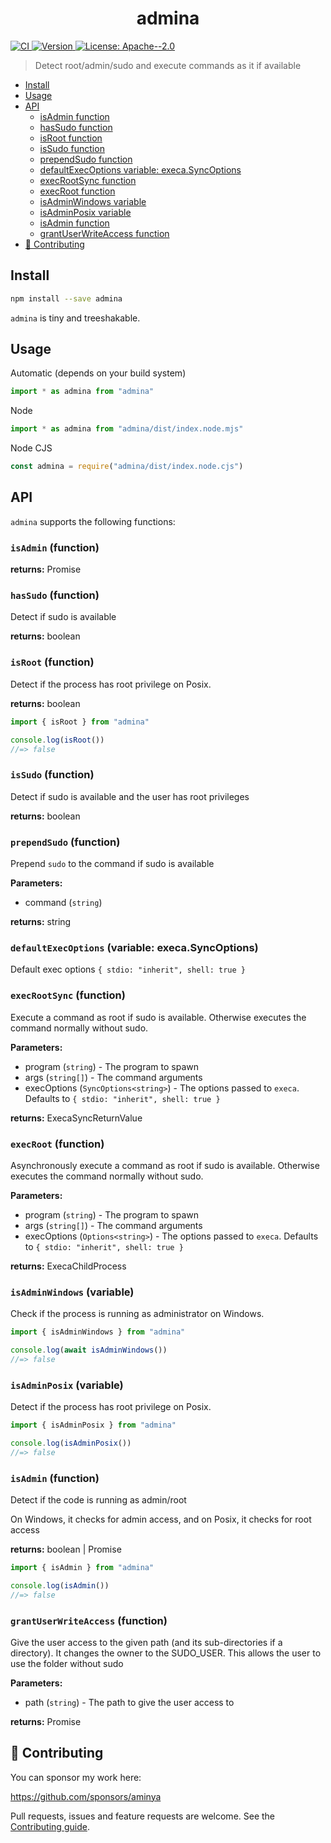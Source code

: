 <!-- Generated via running `pnpm run docs` -->

<h1 align="center">admina</h1>
<p>
  <a href="https://github.com/aminya/admina/actions/workflows/CI.yml" target="_blank">
    <img alt="CI" src="https://github.com/aminya/admina/actions/workflows/CI.yml/badge.svg">
  </a>
  <a href="https://www.npmjs.com/package/admina" target="_blank">
    <img alt="Version" src="https://img.shields.io/npm/v/admina.svg">
  </a>
  <a href="#" target="_blank">
    <img alt="License: Apache--2.0" src="https://img.shields.io/badge/License-Apache--2.0-yellow.svg" />
  </a>
</p>

> Detect root/admin/sudo and execute commands as it if available

<!-- TOC depthfrom:1 depthto:6 orderedlist:false -->

- [Install](#install)
- [Usage](#usage)
- [API](#api)
    - [isAdmin function](#isadmin-function)
    - [hasSudo function](#hassudo-function)
    - [isRoot function](#isroot-function)
    - [isSudo function](#issudo-function)
    - [prependSudo function](#prependsudo-function)
    - [defaultExecOptions variable: execa.SyncOptions](#defaultexecoptions-variable-execasyncoptions)
    - [execRootSync function](#execrootsync-function)
    - [execRoot function](#execroot-function)
    - [isAdminWindows variable](#isadminwindows-variable)
    - [isAdminPosix variable](#isadminposix-variable)
    - [isAdmin function](#isadmin-function)
    - [grantUserWriteAccess function](#grantuserwriteaccess-function)
- [🤝 Contributing](#-contributing)

<!-- /TOC -->

## Install

```sh
npm install --save admina
```

`admina` is tiny and treeshakable.

## Usage

Automatic (depends on your build system)

```js
import * as admina from "admina"
```

Node

```js
import * as admina from "admina/dist/index.node.mjs"
```

Node CJS

```js
const admina = require("admina/dist/index.node.cjs")
```
<!--
Deno
```js
import * as admina from "admina/dist/index.deno.mjs"
``` -->

## API

`admina` supports the following functions:

<!-- INSERT GENERATED DOCS START -->

### `isAdmin` (function)

**returns:** Promise<boolean>

### `hasSudo` (function)

Detect if sudo is available

**returns:** boolean

### `isRoot` (function)

Detect if the process has root privilege on Posix.

**returns:** boolean

```js
import { isRoot } from "admina"

console.log(isRoot())
//=> false
```

### `isSudo` (function)

Detect if sudo is available and the user has root privileges

**returns:** boolean

### `prependSudo` (function)

Prepend `sudo` to the command if sudo is available

**Parameters:**

- command (`string`)

**returns:** string

### `defaultExecOptions` (variable: execa.SyncOptions)

Default exec options `{ stdio: "inherit", shell: true }`

### `execRootSync` (function)

Execute a command as root if sudo is available. Otherwise executes the command normally without sudo.

**Parameters:**

- program (`string`) - The program to spawn
- args (`string[]`) - The command arguments
- execOptions (`SyncOptions<string>`) - The options passed to `execa`. Defaults to `{ stdio: "inherit", shell: true }`

**returns:** ExecaSyncReturnValue<string>

### `execRoot` (function)

Asynchronously execute a command as root if sudo is available. Otherwise executes the command normally without sudo.

**Parameters:**

- program (`string`) - The program to spawn
- args (`string[]`) - The command arguments
- execOptions (`Options<string>`) - The options passed to `execa`. Defaults to `{ stdio: "inherit", shell: true }`

**returns:** ExecaChildProcess<string>

### `isAdminWindows` (variable)

Check if the process is running as administrator on Windows.

```js
import { isAdminWindows } from "admina"

console.log(await isAdminWindows())
//=> false
```

### `isAdminPosix` (variable)

Detect if the process has root privilege on Posix.

```js
import { isAdminPosix } from "admina"

console.log(isAdminPosix())
//=> false
```

### `isAdmin` (function)

Detect if the code is running as admin/root

On Windows, it checks for admin access, and on Posix, it checks for root access

**returns:** boolean | Promise<boolean>

```js
import { isAdmin } from "admina"

console.log(isAdmin())
//=> false
```

### `grantUserWriteAccess` (function)

Give the user access to the given path (and its sub-directories if a directory). It changes the owner to the
SUDO_USER. This allows the user to use the folder without sudo

**Parameters:**

- path (`string`) - The path to give the user access to

**returns:** Promise<void>

<!-- INSERT GENERATED DOCS END -->

## 🤝 Contributing

You can sponsor my work here:

https://github.com/sponsors/aminya

Pull requests, issues and feature requests are welcome.
See the [Contributing guide](https://github.com/aminya/admina/blob/master/CONTRIBUTING.md).
